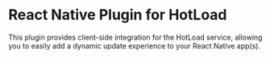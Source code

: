 # React Native Plugin for HotLoad

This plugin provides client-side integration for the HotLoad service, allowing you to easily add a dynamic update experience to your React Native app(s).

